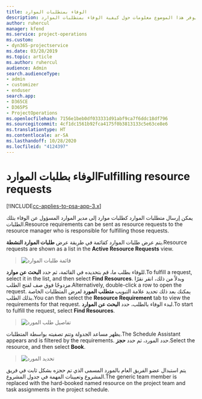 ```yaml
---
title: الوفاء بمتطلبات الموارد
description: يوفر هذا الموضوع معلومات حول كيفية الوفاء بمتطلبات الموارد.
author: ruhercul
manager: kfend
ms.service: project-operations
ms.custom:
- dyn365-projectservice
ms.date: 03/28/2019
ms.topic: article
ms.author: ruhercul
audience: Admin
search.audienceType:
- admin
- customizer
- enduser
search.app:
- D365CE
- D365PS
- ProjectOperations
ms.openlocfilehash: 7156e1beb0df033331d91abf9ca7f6ddc18df796
ms.sourcegitcommit: 4cf1dc1561b92fca4175f0b3813133c5e63ce8e6
ms.translationtype: HT
ms.contentlocale: ar-SA
ms.lasthandoff: 10/28/2020
ms.locfileid: "4124397"
---
```

# <a name="fulfilling-resource-requests"></a><span data-ttu-id="13c67-103">الوفاء بطلبات الموارد</span><span class="sxs-lookup"><span data-stu-id="13c67-103">Fulfilling resource requests</span></span>

[!INCLUDE[cc-applies-to-psa-app-3.x](../includes/cc-applies-to-psa-app-3x.md)]

<span data-ttu-id="13c67-104">يمكن إرسال متطلبات الموارد كطلبات موارد إلى مدير الموارد المسؤول عن الوفاء بتلك الطلبات.</span><span class="sxs-lookup"><span data-stu-id="13c67-104">Resource requirements can be sent as resource requests to the resource manager who is responsible for fulfilling those requests.</span></span>

<span data-ttu-id="13c67-105">يتم عرض طلبات الموارد كقائمة في طريقة عرض **طلبات الموارد النشطة**.</span><span class="sxs-lookup"><span data-stu-id="13c67-105">Resource requests are shown as a list in the **Active Resource Requests** view.</span></span>

> ![قائمة طلبات الموارد](media/Resource-Management-image59.png)

<span data-ttu-id="13c67-107">للوفاء بطلب ما، قم بتحديده في القائمة، ثم حدد **البحث عن موارد**.</span><span class="sxs-lookup"><span data-stu-id="13c67-107">To fulfill a request, select it in the list, and then select **Find Resources**.</span></span> <span data-ttu-id="13c67-108">وبدلاً من ذلك، انقر نقرًا مزدوجًا فوق صف لفتح الطلب.</span><span class="sxs-lookup"><span data-stu-id="13c67-108">Alternatively, double-click a row to open the request.</span></span> <span data-ttu-id="13c67-109">يمكنك بعد ذلك تحديد علامة التبويب **متطلب المورد** لعرض المتطلبات الخاصة بذلك الطلب.</span><span class="sxs-lookup"><span data-stu-id="13c67-109">You can then select the **Resource Requirement** tab to view the requirements for that request.</span></span> <span data-ttu-id="13c67-110">لبدء الوفاء بالطلب، حدد **البحث عن الموارد**.</span><span class="sxs-lookup"><span data-stu-id="13c67-110">To start to fulfill the request, select **Find Resources**.</span></span>

> ![تفاصيل طلب المورد](media/Resource-Management-image60.png)

<span data-ttu-id="13c67-112">يظهر مساعد الجدولة وتتم تصفيته بواسطة المتطلبات.</span><span class="sxs-lookup"><span data-stu-id="13c67-112">The Schedule Assistant appears and is filtered by the requirements.</span></span> <span data-ttu-id="13c67-113">حدد المورد، ثم حدد **حجز**.</span><span class="sxs-lookup"><span data-stu-id="13c67-113">Select the resource, and then select **Book**.</span></span>

> ![تحديد المورد](media/Resource-Management-image61.png)

<span data-ttu-id="13c67-115">يتم استبدال عضو الفريق العام بالمورد المسمى الذي تم حجزه بشكل ثابت في فريق المشروع وتعيينات المهمة في جدول المشروع.</span><span class="sxs-lookup"><span data-stu-id="13c67-115">The generic team member is replaced with the hard-booked named resource on the project team and task assignments in the project schedule.</span></span>
